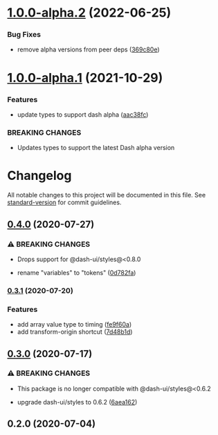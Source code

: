 # [1.0.0-alpha.2](https://github.com/dash-ui/transition/compare/v1.0.0-alpha.1...v1.0.0-alpha.2) (2022-06-25)

### Bug Fixes

- remove alpha versions from peer deps ([369c80e](https://github.com/dash-ui/transition/commit/369c80e15f6419993a1c39018e99944a9719f1f0))

# [1.0.0-alpha.1](https://github.com/dash-ui/transition/compare/v0.4.0...v1.0.0-alpha.1) (2021-10-29)

### Features

- update types to support dash alpha ([aac38fc](https://github.com/dash-ui/transition/commit/aac38fc9a32f657645f93e4396e83cf3dd3120bc))

### BREAKING CHANGES

- Updates types to support the latest Dash alpha version

# Changelog

All notable changes to this project will be documented in this file. See [standard-version](https://github.com/conventional-changelog/standard-version) for commit guidelines.

## [0.4.0](https://github.com/dash-ui/transition/compare/v0.3.1...v0.4.0) (2020-07-27)

### ⚠ BREAKING CHANGES

- Drops support for @dash-ui/styles@<0.8.0

- rename "variables" to "tokens" ([0d782fa](https://github.com/dash-ui/transition/commit/0d782faa3fb11c6e4f9955108852d366b5d37dce))

### [0.3.1](https://github.com/dash-ui/transition/compare/v0.3.0...v0.3.1) (2020-07-20)

### Features

- add array value type to timing ([fe9f60a](https://github.com/dash-ui/transition/commit/fe9f60a0960633c8363b7d130eef7f954a91d88d))
- add transform-origin shortcut ([7d48b1d](https://github.com/dash-ui/transition/commit/7d48b1d19a2b44c1a65bb393401ccdbce2b87a9c))

## [0.3.0](https://github.com/dash-ui/transition/compare/v0.2.0...v0.3.0) (2020-07-17)

### ⚠ BREAKING CHANGES

- This package is no longer compatible with @dash-ui/styles@<0.6.2

- upgrade dash-ui/styles to 0.6.2 ([6aea162](https://github.com/dash-ui/transition/commit/6aea162b7997c418515c98feb996575b374b939d))

## 0.2.0 (2020-07-04)
